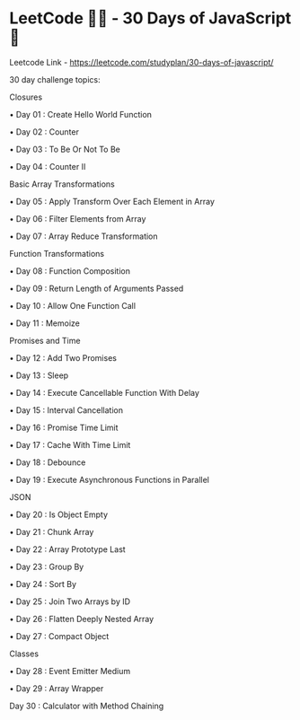 
# LeetCode 🧑‍💻 - 30 Days of JavaScript 🎯

Leetcode Link - https://leetcode.com/studyplan/30-days-of-javascript/

30 day challenge topics:

Closures

•	Day 01 : Create Hello World Function

•	Day 02 : Counter

•	Day 03 : To Be Or Not To Be

•	Day 04 : Counter II

Basic Array Transformations

•	Day 05 : Apply Transform Over Each Element in Array

•	Day 06 : Filter Elements from Array

•	Day 07 : Array Reduce Transformation

Function Transformations

•	Day 08 : Function Composition

•	Day 09 : Return Length of Arguments Passed

•	Day 10 : Allow One Function Call

•	Day 11 : Memoize

Promises and Time

•	Day 12 : Add Two Promises

•	Day 13 : Sleep

•	Day 14 : Execute Cancellable Function With Delay

•	Day 15 : Interval Cancellation

•	Day 16 : Promise Time Limit

•	Day 17 : Cache With Time Limit

•	Day 18 : Debounce

•	Day 19 : Execute Asynchronous Functions in Parallel

JSON

•	Day 20 : Is Object Empty

•	Day 21 : Chunk Array

•	Day 22 : Array Prototype Last

•	Day 23 : Group By

•	Day 24 : Sort By

•	Day 25 : Join Two Arrays by ID

•	Day 26 : Flatten Deeply Nested Array

•	Day 27 : Compact Object

Classes

•	Day 28 : Event Emitter Medium

•	Day 29 : Array Wrapper

 Day 30 : Calculator with Method Chaining
